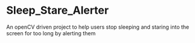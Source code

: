 # Sleep_Stare_Alerter
An openCV driven project to help users stop sleeping and staring into the screen for too long by alerting them

